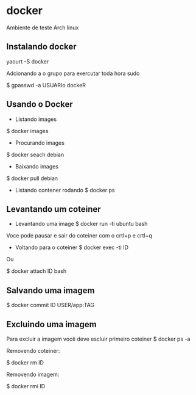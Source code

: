 # docker

Ambiente de teste Arch linux

## Instalando docker
yaourt -S docker


Adcionando a o grupo para exercutar toda hora sudo

$ gpasswd -a USUARIo dockeR


## Usando o Docker

* Listando images

$ docker images

* Procurando images

$ docker seach debian

* Baixando images

$ docker pull debian

* Listando contener rodando
$ docker ps 

## Levantando um coteiner

* Levantando uma image
$ docker run -ti ubuntu bash

Voce pode pausar e sair do coteiner com o crtl+p e crtl+q

* Voltando para o coteiner
$ docker exec -ti ID 

Ou 

$ docker attach ID bash

## Salvando uma imagem
$ docker commit ID USER/app:TAG


## Excluindo uma imagem
Para excluir a imagem você deve escluir primeiro coteiner
$ docker ps -a

Removendo coteiner:

$ docker rm ID

Removendo imagem:

$ docker rmi ID
